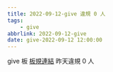 ```yaml
---
title: 2022-09-12-give 違規 0 人
tags:
    - give
abbrlink: 2022-09-12-give
date: give-2022-09-12 12:00:00
---
```

give 板 [板規連結](https://www.ptt.cc/bbs/give/M.1612495900.A.C32.html)
昨天違規 0 人
